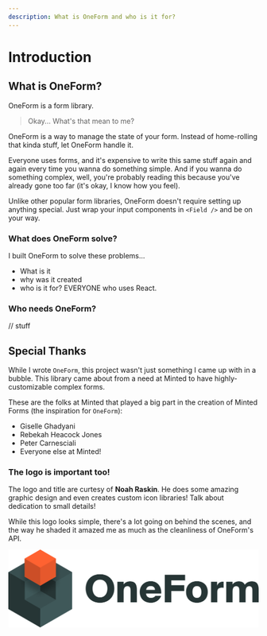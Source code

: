 ```yaml
---
description: What is OneForm and who is it for?
---
```


# Introduction

## What is OneForm?

OneForm is a form library.

> Okay... What's that mean to me?

OneForm is a way to manage the state of your form. Instead of home-rolling that kinda stuff, let OneForm handle it.

Everyone uses forms, and it's expensive to write this same stuff again and again every time you wanna do something simple. And if you wanna do something complex, well, you're probably reading this because you've already gone too far \(it's okay, I know how you feel\).

Unlike other popular form libraries, OneForm doesn't require setting up anything special. Just wrap your input components in `<Field />` and be on your way.

### What does OneForm solve?

I built OneForm to solve these problems...

* What is it
* why was it created
* who is it for? EVERYONE who uses React.

### Who needs OneForm?

// stuff

## Special Thanks

While I wrote `OneForm`, this project wasn't just something I came up with in a bubble. This library came about from a need at Minted to have highly-customizable complex forms.

These are the folks at Minted that played a big part in the creation of Minted Forms \(the inspiration for `OneForm`\):

* Giselle Ghadyani
* Rebekah Heacock Jones
* Peter Carnesciali
* Everyone else at Minted!

### The logo is important too!

The logo and title are curtesy of **Noah Raskin**. He does some amazing graphic design and even creates custom icon libraries! Talk about dedication to small details!

While this logo looks simple, there's a lot going on behind the scenes, and the way he shaded it amazed me as much as the cleanliness of OneForm's API.

![Credit: Noah Raskin](.gitbook/assets/oneform-cube-textdark%20%281%29.png)

